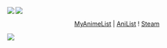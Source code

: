 <img align="left" src="https://i.imgur.com/CrYr8JA.jpg?1.jpg"></img>
<img src="https://i.imgur.com/k0B38Qm.gif"></img>

<p align="center"><a href="https://myanimelist.net/profile/Kiryu">MyAnimeList</a> | <a href="https://anilist.co/user/Kiryu">AniList</a> ! <a href="https://steamcommunity.com/id/kiryuchan">Steam</a></p>
<img src="https://i.imgur.com/eY1jGyA.gif"></img>
